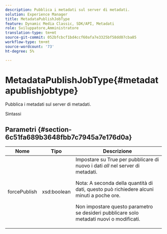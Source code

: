 ```yaml
---
description: Pubblica i metadati sul server di metadati.
solution: Experience Manager
title: MetadataPublishJobType
feature: Dynamic Media Classic, SDK/API, Metadati
role: Sviluppatore,Amministratore
translation-type: tm+mt
source-git-commit: 052bfcbcf1bd4ccf60afa7e3325bf58dd07cba85
workflow-type: tm+mt
source-wordcount: '73'
ht-degree: 5%

---
```



# MetadataPublishJobType{#metadatapublishjobtype}

Pubblica i metadati sul server di metadati.

Sintassi

## Parametri {#section-6c51fa689b3648fbb7c7945a7e176d0a}

<table id="table_23B5CFC5C3F946F9AFDB6A83A1AAB7AF"> 
 <thead> 
  <tr> 
   <th colname="col1" class="entry"> Nome </th> 
   <th colname="col2" class="entry"> Tipo </th> 
   <th colname="col3" class="entry"> Descrizione </th> 
  </tr> 
 </thead>
 <tbody> 
  <tr> 
   <td colname="col1"> <span class="codeph"> <span class="varname"> forcePublish</span> </span> </td> 
   <td colname="col2"> <span class="codeph"> xsd:boolean</span> </td> 
   <td colname="col3">Impostare su <span class="codeph"> True</span> per pubblicare di nuovo i dati <i>all</i> nel server di metadati. <p>Nota:  A seconda della quantità di dati, questo può richiedere alcuni minuti a poche ore. </p><p>Non impostare questo parametro se desideri pubblicare solo metadati nuovi o modificati. </p></td> 
  </tr> 
 </tbody> 
</table>

